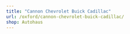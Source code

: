 ```yaml
---
title: "Cannon Chevrolet Buick Cadillac"
url: /oxford/cannon-chevrolet-buick-cadillac/
shop: Autohaus
---
```

